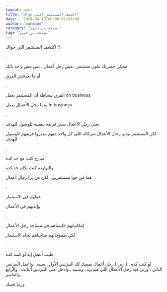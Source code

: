 ```yaml
---
layout: post
title: "اكتشف المستثمر اللي جوّاك"
date:   2024-04-10T00:00:01+03:00
author: "mahmoud"
category: "نصيحة من خبير"
tag: "نصيحة من خبير"
---
```



اكتشف المستثمر اللي جواك !!

.

ممكن حضرتك تكون مستثمر . مش رجل أعمال . بس مش واخد
بالك

أو ما تعرفش الفرق

.

الفرق ببساطة أن المستثمر يعمل on business

بينما رجل الأعمال يعمل in business

.

يعني رجل الأعمال بيدير فريقه بنفسه للوصول للهدف

لكن المستثمر بيدير رجال الأعمال شركائه اللي كل واحد منهم
بيديروا فريقهم للوصول للهدف

.

امبارح كنت مع حد كده

والنهارده كنت بكلم حد كده

هما من جوا مستثمرين . لكن من برا رجال أعمال

.

عقلهم في الاستثمار

وإيديهم في الأعمال

.

إمكانياتهم حابساهم في مساحة رجل الأعمال

لكن طموحاتهم ساحباهم تجاه الاستثمار

.

طيب أعمل إيه لو كنت كده

لو كنت كده . ( ربي ) رجل أعمال يمسك لك البيزنس الأول .
سيبه . واعمل البيزنس التاني . وربي فيه رجل الأعمال اللي هيديره . وسيبه .
وادخل على البيزنس التالت . والرابع . والعاشر

وربنا يعينك

